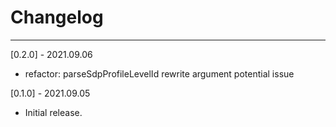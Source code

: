# Changelog

--------------------------------------------

[0.2.0] - 2021.09.06

* refactor: parseSdpProfileLevelId rewrite argument potential issue

[0.1.0] - 2021.09.05

* Initial release.